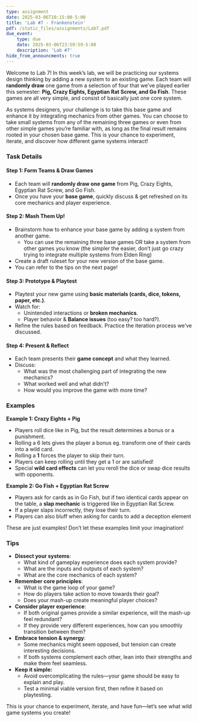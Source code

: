 ```yaml
---
type: assignment
date: 2025-03-06T10:15:00-5:00
title: 'Lab #7 - Frankenstein'
pdf: /static_files/assignments/Lab7.pdf
due_event: 
    type: due
    date: 2025-03-06T23:59:59-5:00
    description: 'Lab #7'
hide_from_announcments: true
---
```


Welcome to Lab 7\! In this week’s lab, we will be practicing our systems design thinking by adding a new system to an existing game. Each team will **randomly draw** one game from a selection of four that we’ve played earlier this semester: **Pig, Crazy Eights, Egyptian Rat Screw, and Go Fish**. These games are all very simple, and consist of basically just one core system.

As systems designers, your challenge is to take this base game and enhance it by integrating mechanics from other games. You can choose to take small systems from any of the remaining three games or even from other simple games you’re familiar with, as long as the final result remains rooted in your chosen base game. This is your chance to experiment, iterate, and discover how different game systems interact\!

### **Task Details**

#### **Step 1: Form Teams & Draw Games**

* Each team will **randomly draw one game** from Pig, Crazy Eights, Egyptian Rat Screw, and Go Fish.  
* Once you have your **base game**, quickly discuss & get refreshed on its core mechanics and player experience.

#### **Step 2: Mash Them Up\!**

* Brainstorm how to enhance your base game by adding a system from another game.  
  * You can use the remaining three base games OR take a system from other games you know (the simpler the easier, don’t just go crazy trying to integrate multiple systems from Elden Ring)  
* Create a draft ruleset for your new version of the base game.  
* You can refer to the tips on the next page\!

#### **Step 3: Prototype & Playtest**

* Playtest your new game using **basic materials (cards, dice, tokens, paper, etc.)**.  
* Watch for:  
  * Unintended interactions or **broken mechanics**.  
  * Player behavior & **Balance issues** (too easy? too hard?).  
* Refine the rules based on feedback. Practice the iteration process we’ve discussed.

#### **Step 4: Present & Reflect**

* Each team presents their **game concept** and what they learned.  
* Discuss:  
  * What was the most challenging part of integrating the new mechanics?  
  * What worked well and what didn’t?  
  * How would you improve the game with more time?

### **Examples**

**Example 1: Crazy Eights \+ Pig**

* Players roll dice like in Pig, but the result determines a bonus or a punishment.  
* Rolling a 6 lets gives the player a bonus eg. transform one of their cards into a wild card.   
* Rolling a **1** forces the player to skip their turn.  
* Players can keep rolling until they get a 1 or are satisfied\!  
* Special **wild card effects** can let you reroll the dice or swap dice results with opponents.

**Example 2: Go Fish \+ Egyptian Rat Screw**

* Players ask for cards as in Go Fish, but if two identical cards appear on the table, a **slap mechanic** is triggered like in Egyptian Rat Screw.  
* If a player slaps incorrectly, they lose their turn.  
* Players can also bluff when asking for cards to add a deception element

These are just examples\! Don’t let these examples limit your imagination\!

### **Tips**

- **Dissect your systems**:   
  - What kind of gameplay experience does each system provide?  
  - What are the inputs and outputs of each system?  
  - What are the core mechanics of each system?  
- **Remember core principles**:   
  - What is the game loop of your game?  
  - How do players take action to move towards their goal?  
  - Does your mash-up create meaningful player choices?  
- **Consider player experience**:  
  - If both original games provide a similar experience, will the mash-up feel redundant?  
  - If they provide very different experiences, how can you smoothly transition between them?   
- **Embrace tension & synergy**:  
  - Some mechanics might seem opposed, but tension can create interesting decisions.  
  - If both systems complement each other, lean into their strengths and make them feel seamless.  
- **Keep it simple:**  
  - Avoid overcomplicating the rules—your game should be easy to explain and play.  
  - Test a minimal viable version first, then refine it based on playtesting.

This is your chance to experiment, iterate, and have fun—let’s see what wild game systems you create\!
